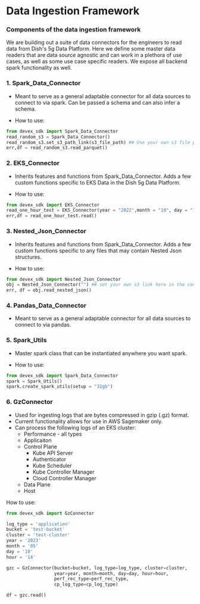 # Data Ingestion Framework

### Components of the data ingestion framework
We are building out a suite of data connectors for the engineers to read data from Dish's 5g Data Platform. Here we define some master data readers that are data source agnostic and can work in a plethora of use cases, as well as some use case specific readers. We expose all backend spark functionality as well. 

### 1. Spark_Data_Connector

* Meant to serve as a general adaptable connector for all data sources to connect to via spark. Can be passed a schema and can also infer a schema. 

* How to use:

```python
from devex_sdk import Spark_Data_Connector
read_random_s3 = Spark_Data_Connector()
read_random_s3.set_s3_path_link(s3_file_path) ## Use your own s3 file path here
err,df = read_random_s3.read_parquet()
```

    
### 2. EKS_Connector

* Inherits features and functions from Spark_Data_Connector. Adds a few custom functions specific to EKS Data in the Dish 5g Data Platform. 

* How to use:

```python
from devex_sdk import EKS_Connector
read_one_hour_test = EKS_Connector(year = "2022",month = "10", day = "1",hour="0",filter_column_value="Pod",setup = "32gb")
err,df = read_one_hour_test.read()
```


### 3. Nested_Json_Connector

* Inherits features and functions from Spark_Data_Connector. Adds a few custom functions specific to any files that may contain Nested Json structures.

* How to use:

```python
from devex_sdk import Nested_Json_Connector
obj = Nested_Json_Connector("") ## set your own s3 link here in the constructor
err, df = obj.read_nested_json()
```

### 4. Pandas_Data_Connector

* Meant to serve as a general adaptable connector for all data sources to connect to via pandas. 


### 5. Spark_Utils
* Master spark class that can be instantiated anywhere you want spark. 

* How to use: 
```python
from devex_sdk import Spark_Data_Connector
spark = Spark_Utils()
spark.create_spark_utils(setup = "32gb")
```

### 6. GzConnector
* Used for ingesting logs that are bytes compressed in gzip (.gz) format.
* Current functionality allows for use in AWS Sagemaker only.
* Can process the following logs of an EKS cluster:
    - Performance - all types
    - Applicaiton
    - Control Plane
        - Kube API Server
        - Authenticator
        - Kube Scheduler
        - Kube Controller Manager
        - Cloud Controller Manager
    - Data Plane
    - Host

How to use:

```python
from devex_sdk import GzConnector

log_type = 'application'
bucket = 'test-bucket'
cluster = 'test-cluster'
year = '2023'
month = '05'
day = '18'  
hour = '14'

gzc = GzConnector(bucket=bucket, log_type=log_type, cluster=cluster,
                  year=year, month=month, day=day, hour=hour, 
                  perf_rec_type=perf_rec_type,
                  cp_log_type=cp_log_type)

df = gzc.read()
```